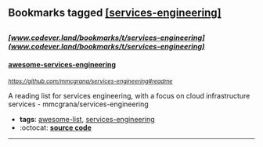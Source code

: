 ## Bookmarks tagged [[services-engineering]](https://www.codever.land/search?q=[services-engineering])

_<sup><sup>[www.codever.land/bookmarks/t/services-engineering](www.codever.land/bookmarks/t/services-engineering)</sup></sup>_
---
#### [awesome-services-engineering](https://github.com/mmcgrana/services-engineering#readme)
_<sup>https://github.com/mmcgrana/services-engineering#readme</sup>_

A reading list for services engineering, with a focus on cloud infrastructure services - mmcgrana/services-engineering
* **tags**: [awesome-list](../tagged/awesome-list.md), [services-engineering](../tagged/services-engineering.md)
* :octocat: **[source code](https://github.com/mmcgrana/services-engineering#readme)**
---
